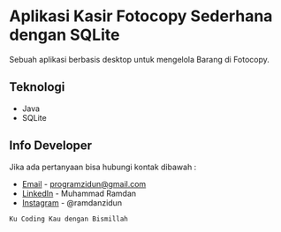 # Aplikasi Kasir Fotocopy Sederhana dengan SQLite
Sebuah aplikasi berbasis desktop untuk mengelola Barang di Fotocopy.


## Teknologi
* Java
* SQLite 

## Info Developer
Jika ada pertanyaan bisa hubungi kontak dibawah : 
* [Email](mailto:programzidun@gmail.com) - programzidun@gmail.com
* [LinkedIn](https://www.linkedin.com/in/ramdanzidun/) - Muhammad Ramdan
* [Instagram](https://www.instagram.com/ramdanzidun/) - @ramdanzidun


```
Ku Coding Kau dengan Bismillah
```

